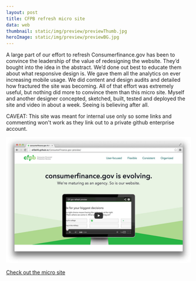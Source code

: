 ```yaml
---
layout: post
title: CFPB refresh micro site
data: web
thumbnail: static/img/preview/previewThumb.jpg
heroImage: static/img/preview/previewBG.jpg
---
```


<p>A large part of our effort to refresh Consumerfinance.gov has been to convince the leadership of the value of redesigning the website. They’d bought into the idea in the abstract. We’d done out best to educate them about what responsive design is. We gave them all the analytics on ever increasing mobile usage. We did content and design audits and detailed how fractured the site was becoming. All of that effort was extremely useful, but nothing did more to convince them than this micro site. Myself and another designer concepted, sketched, built, tested and deployed the site and video in about a week. Seeing is believing after all. </P>

<p>CAVEAT: This site was meant for internal use only so some links and commenting won't work as they link out to a private github enterprise account.</p>

<a href="http://ell0ell0.github.io/ConsumerFinance.gov-preview/"><img alt="Consumerfinance.gov preview site" src="static/img/preview/preview.jpg"></a>

<a class="theme-txt-orange" href="http://ell0ell0.github.io/ConsumerFinance.gov-preview/">Check out the micro site</a>